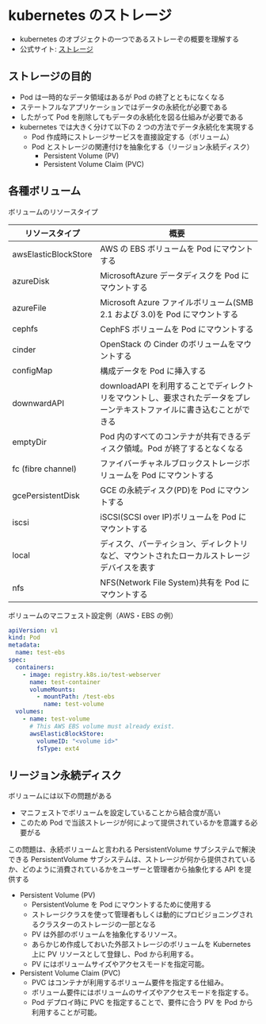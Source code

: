 # kubernetes のストレージ

- kubernetes のオブジェクトの一つであるストレーぞの概要を理解する
- 公式サイト: [ストレージ](https://kubernetes.io/ja/docs/concepts/storage/)

## ストレージの目的

- Pod は一時的なデータ領域はあるが Pod の終了とともになくなる
- ステートフルなアプリケーションではデータの永続化が必要である
- したがって Pod を削除してもデータの永続化を図る仕組みが必要である
- kubernetes では大きく分けて以下の 2 つの方法でデータ永続化を実現する
  - Pod 作成時にストレージサービスを直接設定する（ボリューム）
  - Pod とストレージの関連付けを抽象化する（リージョン永続ディスク）
    - Persistent Volume (PV)
    - Persistent Volume Claim (PVC)

## 各種ボリューム

ボリュームのリソースタイプ

| リソースタイプ       | 概要                                                                                                                   |
| -------------------- | ---------------------------------------------------------------------------------------------------------------------- |
| awsElasticBlockStore | AWS の EBS ボリュームを Pod にマウントする                                                                             |
| azureDisk            | MicrosoftAzure データディスクを Pod にマウントする                                                                     |
| azureFile            | Microsoft Azure ファイルボリューム(SMB 2.1 および 3.0)を Pod にマウントする                                            |
| cephfs               | CephFS ボリュームを Pod にマウントする                                                                                 |
| cinder               | OpenStack の Cinder のボリュームをマウントする                                                                         |
| configMap            | 構成データを Pod に挿入する                                                                                            |
| downwardAPI          | downloadAPI を利用することでディレクトリをマウントし、要求されたデータをプレーンテキストファイルに書き込むことができる |
| emptyDir             | Pod 内のすべてのコンテナが共有できるディスク領域。Pod が終了するとなくなる                                             |
| fc (fibre channel)   | ファイバーチャネルブロックストレージボリュームを Pod にマウントする                                                    |
| gcePersistentDisk    | GCE の永続ディスク(PD)を Pod にマウントする                                                                            |
| iscsi                | iSCSI(SCSI over IP)ボリュームを Pod にマウントする                                                                     |
| local                | ディスク、パーティション、ディレクトリなど、マウントされたローカルストレージデバイスを表す                             |
| nfs                  | NFS(Network File System)共有を Pod にマウントする                                                                      |

ボリュームのマニフェスト設定例（AWS・EBS の例）

```yaml
apiVersion: v1
kind: Pod
metadata:
  name: test-ebs
spec:
  containers:
    - image: registry.k8s.io/test-webserver
      name: test-container
      volumeMounts:
        - mountPath: /test-ebs
          name: test-volume
  volumes:
    - name: test-volume
      # This AWS EBS volume must already exist.
      awsElasticBlockStore:
        volumeID: "<volume id>"
        fsType: ext4
```

## リージョン永続ディスク

ボリュームには以下の問題がある

- マニフェストでボリュームを設定していることから結合度が高い
- このため Pod で当該ストレージが何によって提供されているかを意識する必要がる

この問題は、永続ボリュームと言われる PersistentVolume サブシステムで解決できる
PersistentVolume サブシステムは、ストレージが何から提供されているか、どのように消費されているかをユーザーと管理者から抽象化する API を提供する

- Persistent Volume (PV)
  - PersistentVolume を Pod にマウントするために使用する
  - ストレージクラスを使って管理者もしくは動的にプロビジョニングされるクラスターのストレージの一部となる
  - PV は外部のボリュームを抽象化するリソース。
  - あらかじめ作成しておいた外部ストレージのボリュームを Kubernetes 上に PV リソースとして登録し、Pod から利用する。
  - PV にはボリュームサイズやアクセスモードを指定可能。
- Persistent Volume Claim (PVC)
  - PVC はコンテナが利用するボリューム要件を指定する仕組み。
  - ボリューム要件にはボリュームのサイズやアクセスモードを指定する。
  - Pod デプロイ時に PVC を指定することで、要件に合う PV を Pod から利用することが可能。

